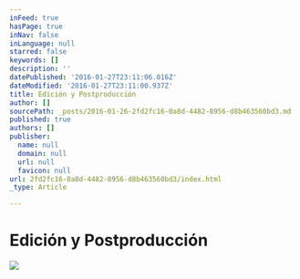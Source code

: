 ```yaml
---
inFeed: true
hasPage: true
inNav: false
inLanguage: null
starred: false
keywords: []
description: ''
datePublished: '2016-01-27T23:11:06.016Z'
dateModified: '2016-01-27T23:11:00.937Z'
title: Edición y Postproducción
author: []
sourcePath: _posts/2016-01-26-2fd2fc16-0a8d-4482-8956-d8b463560bd3.md
published: true
authors: []
publisher:
  name: null
  domain: null
  url: null
  favicon: null
url: 2fd2fc16-0a8d-4482-8956-d8b463560bd3/index.html
_type: Article

---
```

# Edición y Postproducción
![](https://s3-us-west-2.amazonaws.com/the-grid-img/p/15fc12ed884a7da81d1193b5af10ba91c0d724af.jpg)